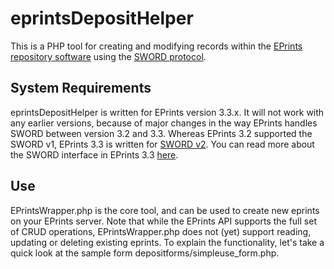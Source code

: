 eprintsDepositHelper
====================

This is a PHP tool for creating and modifying records within the [EPrints repository software](http://www.eprints.org/)
using the [SWORD protocol](http://swordapp.org/).


System Requirements
-------------------

eprintsDepositHelper is written for EPrints version 3.3.x. It will not work with any earlier versions, because of major
changes in the way EPrints handles SWORD between version 3.2 and 3.3. Whereas EPrints 3.2 supported the SWORD v1, EPrints
3.3 is written for [SWORD v2](http://swordapp.org/sword-v2/sword-v2-specifications/). You can read more about the SWORD
interface in EPrints 3.3 [here](http://wiki.eprints.org/w/API:EPrints/Apache/CRUD).


Use
---

EPrintsWrapper.php is the core tool, and can be used to create new eprints on your EPrints server. Note that while the
EPrints API supports the full set of CRUD operations, EPrintsWrapper.php does not (yet) support reading, updating or
deleting existing eprints. To explain the functionality, let's take a quick look at the sample form depositforms/simpleuse_form.php.

